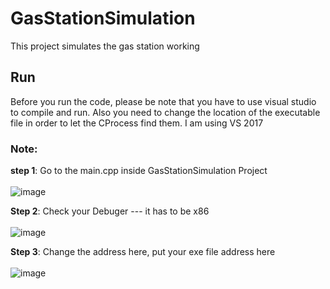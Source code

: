 # GasStationSimulation
This project simulates the gas station working


## Run
Before you run the code, please be note that you have to use visual studio to compile and run.
Also you need to change the location of the executable file in order to let the CProcess find them.
I am using VS 2017

### Note:
**step 1**: Go to the main.cpp inside GasStationSimulation Project <br /><br />
![image](https://user-images.githubusercontent.com/26049843/48237212-7ef06880-e37a-11e8-963b-e4a7ef75f5ac.png)

**Step 2**: Check your Debuger --- it has to be x86 <br /><br />
![image](https://user-images.githubusercontent.com/26049843/48237231-90d20b80-e37a-11e8-970a-a2b461737f0d.png)

**Step 3**: Change the address here, put your exe file address here <br /><br />
![image](https://user-images.githubusercontent.com/26049843/48237264-aba48000-e37a-11e8-9a55-b6522545260a.png)


